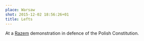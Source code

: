 ```yaml
---
place: Warsaw
shot: 2015-12-02 18:56:26+01
title: Lefts
---
```


At a [Razem](https://en.wikipedia.org/wiki/Razem) demonstration in defence of the Polish Constitution.
